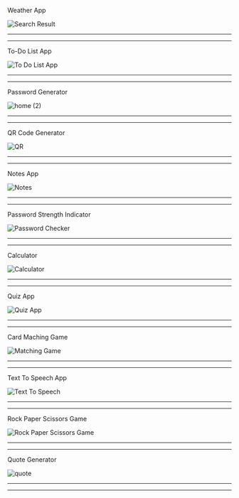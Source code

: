 Weather App


![Search Result](https://github.com/itshimanshu010/WebApps/assets/55348957/d2003310-27c1-4e04-8b19-fb55267332a6)

-----------------------------------------------
-----------------------------------------------
To-Do List App

![To Do List App](https://github.com/itshimanshu010/WebApps/assets/55348957/47cc268d-60d5-44a0-a5d3-3bf07e280604)

-----------------------------------------------
-----------------------------------------------
Password Generator

![home (2)](https://github.com/itshimanshu010/WebApps/assets/55348957/ed745e28-becc-495c-8f67-abb10c823688)

-----------------------------------------------
-----------------------------------------------
QR Code Generator

![QR](https://github.com/itshimanshu010/WebApps/assets/55348957/651f0de5-4ac5-4d48-96b3-d3452dadbcab)

-----------------------------------------------
-----------------------------------------------
Notes App

![Notes](https://github.com/itshimanshu010/WebApps/assets/55348957/01f3d940-61d5-4e62-a81a-3f810cc0adf9)

-----------------------------------------------
-----------------------------------------------
Password Strength Indicator

![Password Checker](https://github.com/itshimanshu010/WebApps/assets/55348957/f17adcce-26d1-4e1c-ba35-dc555f9d99b4)

-----------------------------------------------
-----------------------------------------------
Calculator

![Calculator](https://github.com/itshimanshu010/WebApps/assets/55348957/ce695bd6-1479-4508-a75f-f6770a91e1a6)

-----------------------------------------------
-----------------------------------------------
Quiz App 

![Quiz App](https://github.com/itshimanshu010/WebApps/assets/55348957/783a51e6-adfc-4b6b-afa8-f48474b717fa)

-----------------------------------------------
-----------------------------------------------
Card Maching Game

![Matching Game](https://github.com/itshimanshu010/WebApps/assets/55348957/5674afa8-cdd6-4fed-92ea-c817e8a0cdb3)

-----------------------------------------------
-----------------------------------------------
Text To Speech App

![Text To Speech](https://github.com/itshimanshu010/WebApps/assets/55348957/9be93d59-12d3-44e2-baab-1df831b46834)

-----------------------------------------------
-----------------------------------------------
Rock Paper Scissors Game

![Rock Paper Scissors Game](https://github.com/itshimanshu010/WebApps/assets/55348957/9f22de9a-d082-4bf0-a0aa-4776399b806d)

-----------------------------------------------
-----------------------------------------------
Quote Generator

![quote ](https://github.com/itshimanshu010/WebApps/assets/55348957/ac5df418-b53d-489a-b418-4b73a717b6b5)

-----------------------------------------------
-----------------------------------------------
